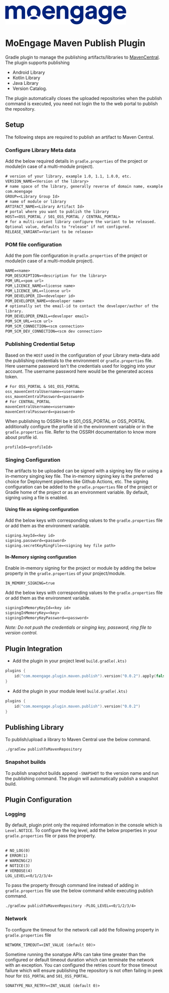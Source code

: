 ![Logo](/.github/logo.png)

# MoEngage Maven Publish Plugin

Gradle plugin to manage the publishing artifacts/libraries to [MavenCentral](https://mvnrepository.com/). The plugin
supports publishing

- Android Library
- Kotlin Library
- Java Library
- Version Catalog.

The plugin automatically closes the uploaded repositories when the publish command is executed, you need not login the
to the web portal to publish the repository.

## Setup

The following steps are required to publish an artifact to Maven Central.

### Configure Library Meta data

Add the below required details in `gradle.properties` of the project or module(in case of a multi-module project).

```properties
# version of your library, example 1.0, 1.1, 1.0.0, etc.
VERSION_NAME=<Version of the library>
# name space of the library, generally reverse of domain name, example com.moengage
GROUP=<Library Group Id>
# name of module or library
ARTIFACT_NAME=<Library Artifact Id>
# portal where you want to publish the library
HOST=<OSS_PORTAL / S01_OSS_PORTAL / CENTRAL_PORTAL>
# for a multi-variant library configure the variant to be released. Optional value, defaults to "release" if not configured.
RELEASE_VARIANT=<Variant to be release>
```

### POM file configuration

Add the pom file configuration in `gradle.properties` of the project or module(in case of a multi-module project).

```properties
NAME=<name>
POM_DESCRIPTION=<description for the library>
POM_URL=<pom url>
POM_LICENCE_NAME=<license name>
POM_LICENCE_URL=<license url>
POM_DEVELOPER_ID=<developer id>
POM_DEVELOPER_NAME=<developer name>
# optionally set the email-id to contact the developer/author of the library.
POM_DEVELOPER_EMAIL=<developer email>
POM_SCM_URL=<scm url>
POM_SCM_CONNECTION=<scm connection>
POM_SCM_DEV_CONNECTION=<scm dev connection>
```

### Publishing Credential Setup

Based on the `HOST` used in the configuration of your Library meta-data add the publishing credentials to the
environment or `gradle.properties` file. Here username password isn't the credentials used for logging into your
account. The username password here would be the generated access token.

```properties
# For OSS_PORTAL & S01_OSS_PORTAL
oss_mavenCentralUsername=<username>
oss_mavenCentralPassword=<password>
# For CENTRAL_PORTAL
mavenCentralUsername=<username>
mavenCentralPassword=<password>
```

When publishing to OSSRH be it S01_OSS_PORTAL or OSS_PORTAL additionally configure the profile id in the environment
variable or in the `gradle.properties` file. Refer to the OSSRH documentation to know more about profile id.

```properties
profileId=<profileId>
```

### Singing Configuration

The artifacts to be uploaded can be signed with a signing key file or using a in-memory singing key file. The in-memory
signing key is the preferred choice for Deployment pipelines like Github Actions, etc.
The signing configuration can be added to the `gradle.properties` file of the project or Gradle home of the project or
as an environment variable.
By default, signing using a file is enabled.

#### Using file as signing configuration

Add the below keys with corresponding values to the `gradle.properties` file or add them as the environment variable.

```properties
signing.keyId=<key id>
signing.password=<password>
signing.secretKeyRingFile=<signing key file path>
```

#### In-Memory signing configuration

Enable in-memory signing for the project or module by adding the below property in the `gradle.properties` of your
project/module.

```properties
IN_MEMORY_SIGNING=true
```

Add the below keys with corresponding values to the `gradle.properties` file or add them as the environment variable.

```properties
signingInMemoryKeyId=<key id>
signingInMemoryKey=<key>
signingInMemoryKeyPassword=<password>
```

*Note: Do not push the credentials or singing key, password, ring file to version control.*

## Plugin Integration

- Add the plugin in your project level `build.gradle(.kts)`

```kotlin
plugins {
    id("com.moengage.plugin.maven.publish").version("0.0.2").apply(false)
}
```

- Add the plugin in your module level `build.gradle(.kts)`

```kotlin
plugins {
    id("com.moengage.plugin.maven.publish").version("0.0.2")
}
```

## Publishing Library

To publish/upload a library to Maven Central use the below command.

```shell
./gradlew publishToMavenRepository
```

### Snapshot builds

To publish snapshot builds append `-SNAPSHOT` to the version name and run the publishing command. The plugin will
automatically publish a snapshot build.

## Plugin Configuration

### Logging

By default, plugin print only the required information in the console which is `Level.NOTICE`. To configure the log
level,
add the below properties in your `gradle.properties` file or pass the property.

```properties

# NO_LOG(0)
# ERROR(1)
# WARNING(2)
# NOTICE(3)
# VERBOSE(4)
LOG_LEVEL=<0/1/2/3/4>
```

To pass the property through command line instead of adding in `gradle.properties` file use the below command while
executing publish command.

```shell
./gradlew publishToMavenRepository -PLOG_LEVEL=<0/1/2/3/4>
```

### Network

To configure the timeout for the network call add the following property in `gradle.properties` file

```properties
NETWORK_TIMEOUT=<INT_VALUE (default 60)>
```

Sometime running the sonatype APIs can take time greater than the configured or default timeout duration which can
terminate the network with an exception. You can configured the retries count for those timeout failure which will ensure
publishing the repository is not often failing in peek hour for `OSS_PORTAL` and `S01_OSS_PORTAL`.

```properties
SONATYPE_MAX_RETRY=<INT_VALUE (default 0)>
```